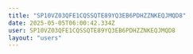 ```yaml
---
title: "SP10VZ03QFE1CQSSQTE89YQ3EB6PDHZZNKEQJMQD8"
date: 2025-05-05T06:00:42.334Z
user: SP10VZ03QFE1CQSSQTE89YQ3EB6PDHZZNKEQJMQD8
layout: "users"
---
```

    